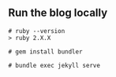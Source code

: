 ## Run the blog locally


```
# ruby --version
> ruby 2.X.X

# gem install bundler

# bundle exec jekyll serve
```
